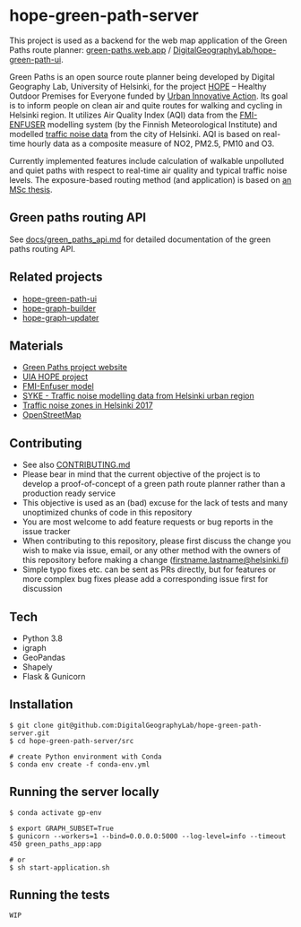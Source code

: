 # hope-green-path-server

This project is used as a backend for the web map application of the Green Paths route planner: [green-paths.web.app](https://green-paths.web.app/) / [DigitalGeographyLab/hope-green-path-ui](https://github.com/DigitalGeographyLab/hope-green-path-ui).

Green Paths is an open source route planner being developed by Digital Geography Lab, University of Helsinki, for the project [HOPE](https://ilmanlaatu.eu/briefly-in-english/) – Healthy Outdoor Premises for Everyone funded by [Urban Innovative Action](https://www.uia-initiative.eu/en). Its goal is to inform people on clean air and quite routes for walking and cycling in Helsinki region. It utilizes Air Quality Index (AQI) data from the [FMI-ENFUSER](https://en.ilmatieteenlaitos.fi/environmental-information-fusion-service) modelling system (by the Finnish Meteorological Institute) and modelled [traffic noise data](https://hri.fi/data/en_GB/dataset/helsingin-kaupungin-meluselvitys-2017) from the city of Helsinki. AQI is based on real-time hourly data as a composite measure of NO2, PM2.5, PM10 and O3. 

Currently implemented features include calculation of walkable unpolluted and quiet paths with respect to real-time air quality and typical traffic noise levels. The exposure-based routing method (and application) is based on [an MSc thesis](https://github.com/hellej/quiet-paths-msc). 

## Green paths routing API
See [docs/green_paths_api.md](docs/green_paths_api.md) for detailed documentation of the green paths routing API. 

## Related projects
- [hope-green-path-ui](https://github.com/DigitalGeographyLab/hope-green-path-ui)
- [hope-graph-builder](https://github.com/DigitalGeographyLab/hope-graph-builder)
- [hope-graph-updater](https://github.com/DigitalGeographyLab/hope-graph-updater)

## Materials
* [Green Paths project website](https://www.helsinki.fi/en/researchgroups/digital-geography-lab/green-paths)
* [UIA HOPE project](https://ilmanlaatu.eu/briefly-in-english/)
* [FMI-Enfuser model](https://en.ilmatieteenlaitos.fi/environmental-information-fusion-service)
* [SYKE - Traffic noise modelling data from Helsinki urban region](https://www.syke.fi/en-US/Open_information/Spatial_datasets/Downloadable_spatial_dataset#E)
* [Traffic noise zones in Helsinki 2017](https://hri.fi/data/en_GB/dataset/helsingin-kaupungin-meluselvitys-2017)
* [OpenStreetMap](https://www.openstreetmap.org/about/) 

## Contributing
* See also [CONTRIBUTING.md](CONTRIBUTING.md)
* Please bear in mind that the current objective of the project is to develop a proof-of-concept of a green path route planner rather than a production ready service
* This objective is used as an (bad) excuse for the lack of tests and many unoptimized chunks of code in this repository
* You are most welcome to add feature requests or bug reports in the issue tracker
* When contributing to this repository, please first discuss the change you wish to make via issue,
email, or any other method with the owners of this repository before making a change (firstname.lastname@helsinki.fi)
* Simple typo fixes etc. can be sent as PRs directly, but for features or more complex bug fixes please add a corresponding issue first for discussion

## Tech
* Python 3.8
* igraph
* GeoPandas
* Shapely
* Flask & Gunicorn

## Installation
```
$ git clone git@github.com:DigitalGeographyLab/hope-green-path-server.git
$ cd hope-green-path-server/src

# create Python environment with Conda
$ conda env create -f conda-env.yml
```

## Running the server locally
```
$ conda activate gp-env

$ export GRAPH_SUBSET=True
$ gunicorn --workers=1 --bind=0.0.0.0:5000 --log-level=info --timeout 450 green_paths_app:app

# or
$ sh start-application.sh
```

## Running the tests
```
WIP
```